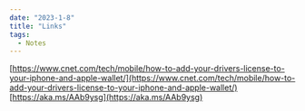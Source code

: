 ```yaml
---
date: "2023-1-8"
title: "Links"
tags: 
  - Notes
---
```



[https://www.cnet.com/tech/mobile/how-to-add-your-drivers-license-to-your-iphone-and-apple-wallet/](https://www.cnet.com/tech/mobile/how-to-add-your-drivers-license-to-your-iphone-and-apple-wallet/)  
[https://aka.ms/AAb9ysg](https://aka.ms/AAb9ysg)  

